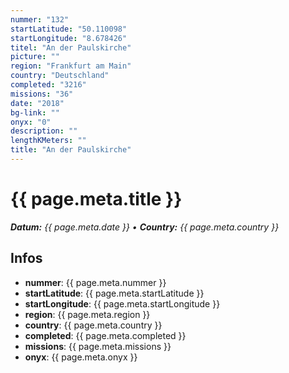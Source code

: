 ```yaml
---
nummer: "132"
startLatitude: "50.110098"
startLongitude: "8.678426"
titel: "An der Paulskirche"
picture: ""
region: "Frankfurt am Main"
country: "Deutschland"
completed: "3216"
missions: "36"
date: "2018"
bg-link: ""
onyx: "0"
description: ""
lengthKMeters: ""
title: "An der Paulskirche"
---
```


# {{ page.meta.title }}
_**Datum:** {{ page.meta.date }} • **Country:** {{ page.meta.country }}_

## Infos
- **nummer**: {{ page.meta.nummer }}
- **startLatitude**: {{ page.meta.startLatitude }}
- **startLongitude**: {{ page.meta.startLongitude }}
- **region**: {{ page.meta.region }}
- **country**: {{ page.meta.country }}
- **completed**: {{ page.meta.completed }}
- **missions**: {{ page.meta.missions }}
- **onyx**: {{ page.meta.onyx }}

